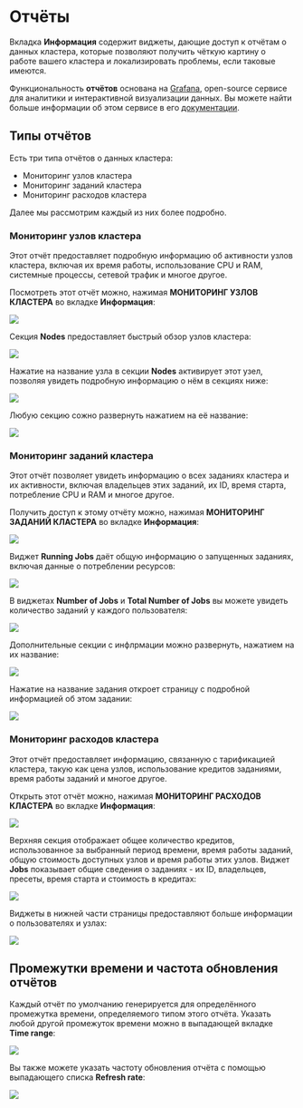 # Отчёты

Вкладка **Информация** содержит виджеты, дающие доступ к отчётам о данных кластера, которые позволяют получить чёткую картину о работе вашего кластера и локализировать проблемы, если таковые имеются.

Функциональность **отчётов** основана на [Grafana](https://grafana.com), open-source сервисе для аналитики и интерактивной визуализации данных. Вы можете найти больше информации об этом сервисе в его [документации](https://grafana.com/docs/grafana/latest/?utm_source=grafana_footer).

## Типы отчётов

Есть три типа отчётов о данных кластера:

* Мониторинг узлов кластера
* Мониторинг заданий кластера
* Мониторинг расходов кластера

Далее мы рассмотрим каждый из них более подробно.

### Мониторинг узлов кластера

Этот отчёт предоставляет подробную информацию об активности узлов кластера, включая их время работы, использование CPU и RAM, системные процессы, сетевой трафик и многое другое.

Посмотреть этот отчёт можно, нажимая **МОНИТОРИНГ УЗЛОВ КЛАСТЕРА** во вкладке **Информация**:

![](../../.gitbook/assets/image%20%28167%29.png)

Секция **Nodes** предоставляет быстрый обзор узлов кластера: 

![](../../.gitbook/assets/image%20%28148%29.png)

Нажатие на название узла в секции **Nodes** активирует этот узел, позволяя увидеть подробную информацию о нём в секциях ниже:

![](../../.gitbook/assets/image%20%28162%29.png)

Любую секцию сожно развернуть нажатием на её название:

![](../../.gitbook/assets/image%20%28154%29.png)

### Мониторинг заданий кластера

Этот отчёт позволяет увидеть информацию о всех заданиях кластера и их активности, включая владельцев этих заданий, их ID, время старта, потребление CPU и RAM и многое другое. 

Получить доступ к этому отчёту можно, нажимая **МОНИТОРИНГ ЗАДАНИЙ КЛАСТЕРА** во вкладке **Информация**:

![](../../.gitbook/assets/image%20%28173%29.png)

Виджет **Running Jobs** даёт общую информацию о запущенных заданиях, включая данные о потреблении ресурсов:

![](../../.gitbook/assets/image%20%28157%29.png)

В виджетах **Number of Jobs** и **Total Number of Jobs** вы можете увидеть количество заданий у каждого пользователя:

![](../../.gitbook/assets/image%20%28165%29.png)

Дополнительные секции с инфлрмации можно развернуть, нажатием на их название:

![](../../.gitbook/assets/image%20%28172%29.png)

Нажатие на название задания откроет страницу с подробной информацией об этом задании:

![](../../.gitbook/assets/image%20%28159%29.png)

### Мониторинг расходов кластера

Этот отчёт предоставляет информацию, связанную с тарификацией кластера, такую как цена узлов, использование кредитов заданиями, время работы заданий и многое другое.

Открыть этот отчёт можно, нажимая **МОНИТОРИНГ РАСХОДОВ КЛАСТЕРА** во вкладке **Информация**:

![](../../.gitbook/assets/image%20%28168%29.png)

Верхняя секция отображает общее количество кредитов, использованное за выбранный период времени, время работы заданий, общую стоимость доступных узлов и время работы этих узлов. Виджет **Jobs** показывает общие сведения о заданиях - их ID, владельцев, пресеты, время старта и стоимость в кредитах:

![](../../.gitbook/assets/image%20%28149%29.png)

Виджеты в нижней части страницы предоставляют больше информации о пользователях и узлах:

![](../../.gitbook/assets/image%20%28166%29.png)

## Промежутки времени и частота обновления отчётов

Каждый отчёт по умолчанию генерируется для определённого промежутка времени, определяемого типом этого отчёта. Указать любой другой промежуток времени можно в выпадающей вкладке **Time range**:

![](../../.gitbook/assets/image%20%28171%29.png)

Вы также можете указать частоту обновления отчёта с помощью выпадающего списка **Refresh rate**:

![](../../.gitbook/assets/image%20%28150%29.png)

